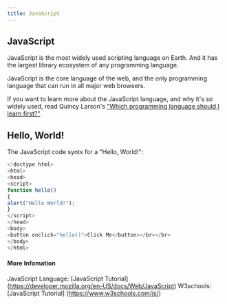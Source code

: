 ```yaml
---
title: JavaScript
---
```

## JavaScript

JavaScript is the most widely used scripting language on Earth. And it has the largest library ecosystem of any programming language.

JavaScript is the core language of the web, and the only programming language that can run in all major web browsers.

If you want to learn more about the JavaScript language, and why it's so widely used, read Quincy Larson's <a href='https://medium.freecodecamp.org/what-programming-language-should-i-learn-first-%CA%87d%C4%B1%C9%B9%C9%94s%C9%90%CA%8C%C9%90%C9%BE-%C9%B9%C7%9D%CA%8Dsu%C9%90-19a33b0a467d' target='_blank' rel='nofollow'>"Which programming language should I learn first?"</a>

## Hello, World!
The JavaScript code syntx for a "Hello, World!":
```javascript
<!doctype html>
<html>
<head>
<script>
function hello()
{
alert("Hello World!");
}
</script>
</head>
<body>
<button onclick="hello()">Click Me</button></br></br>
</body>
</html>
```

#### More Infomation
JavaScript Language: [JavaScript Tutorial] (https://developer.mozilla.org/en-US/docs/Web/JavaScript)
W3schools: [JavaScript Tutorial] (https://www.w3schools.com/js/)
